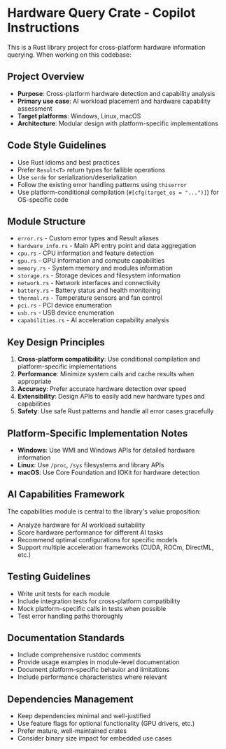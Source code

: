 <!-- Use this file to provide workspace-specific custom instructions to Copilot. For more details, visit https://code.visualstudio.com/docs/copilot/copilot-customization#_use-a-githubcopilotinstructionsmd-file -->

# Hardware Query Crate - Copilot Instructions

This is a Rust library project for cross-platform hardware information querying. When working on this codebase:

## Project Overview
- **Purpose**: Cross-platform hardware detection and capability analysis
- **Primary use case**: AI workload placement and hardware capability assessment
- **Target platforms**: Windows, Linux, macOS
- **Architecture**: Modular design with platform-specific implementations

## Code Style Guidelines
- Use Rust idioms and best practices
- Prefer `Result<T>` return types for fallible operations
- Use `serde` for serialization/deserialization
- Follow the existing error handling patterns using `thiserror`
- Use platform-conditional compilation (`#[cfg(target_os = "...")]`) for OS-specific code

## Module Structure
- `error.rs` - Custom error types and Result aliases
- `hardware_info.rs` - Main API entry point and data aggregation
- `cpu.rs` - CPU information and feature detection
- `gpu.rs` - GPU information and compute capabilities
- `memory.rs` - System memory and modules information
- `storage.rs` - Storage devices and filesystem information
- `network.rs` - Network interfaces and connectivity
- `battery.rs` - Battery status and health monitoring
- `thermal.rs` - Temperature sensors and fan control
- `pci.rs` - PCI device enumeration
- `usb.rs` - USB device enumeration
- `capabilities.rs` - AI acceleration capability analysis

## Key Design Principles
1. **Cross-platform compatibility**: Use conditional compilation and platform-specific implementations
2. **Performance**: Minimize system calls and cache results when appropriate
3. **Accuracy**: Prefer accurate hardware detection over speed
4. **Extensibility**: Design APIs to easily add new hardware types and capabilities
5. **Safety**: Use safe Rust patterns and handle all error cases gracefully

## Platform-Specific Implementation Notes
- **Windows**: Use WMI and Windows APIs for detailed hardware information
- **Linux**: Use `/proc`, `/sys` filesystems and library APIs
- **macOS**: Use Core Foundation and IOKit for hardware detection

## AI Capabilities Framework
The capabilities module is central to the library's value proposition:
- Analyze hardware for AI workload suitability
- Score hardware performance for different AI tasks
- Recommend optimal configurations for specific models
- Support multiple acceleration frameworks (CUDA, ROCm, DirectML, etc.)

## Testing Guidelines
- Write unit tests for each module
- Include integration tests for cross-platform compatibility
- Mock platform-specific calls in tests when possible
- Test error handling paths thoroughly

## Documentation Standards
- Include comprehensive rustdoc comments
- Provide usage examples in module-level documentation
- Document platform-specific behavior and limitations
- Include performance characteristics where relevant

## Dependencies Management
- Keep dependencies minimal and well-justified
- Use feature flags for optional functionality (GPU drivers, etc.)
- Prefer mature, well-maintained crates
- Consider binary size impact for embedded use cases
